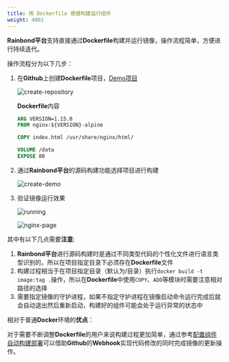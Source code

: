 ```yaml
---
title: 用 Dockerfile 便捷构建运行组件
weight: 4001
---
```



**Rainbond平台**支持直接通过**Dockerfile**构建并运行镜像，操作流程简单，方便进行持续迭代。

操作流程分为以下几步：

1. 在**Github**上创建**Dockerfile**项目，[Demo项目](https://github.com/goodrain/dockerfile-demo)

   ![create-repository](https://static.goodrain.com/docs/practice/Dockerfile/create-repository.jpg)

   **Dockerfile**内容

   ```dockerfile
   ARG VERSION=1.15.0
   FROM nginx:${VERSION}-alpine
   
   COPY index.html /usr/share/nginx/html/
   
   VOLUME /data
   EXPOSE 80
   ```

2. 通过**Rainbond平台**的源码构建功能选择项目进行构建

   ![create-demo](https://static.goodrain.com/docs/practice/Dockerfile/create-demo.jpg)

3. 验证镜像运行效果

   ![running](https://static.goodrain.com/docs/practice/Dockerfile/running.jpg)

   ![nginx-page](https://static.goodrain.com/docs/practice/Dockerfile/nginx-page.jpg)

其中有以下几点需要**注意**:

1. **Rainbond平台**进行源码构建时是通过不同类型代码的个性化文件进行语言类型识别的，所以在项目指定目录下必须存在**Dockerfile**文件
2. 构建过程相当于在项目指定目录（默认为/目录）执行`docker build -t image:tag .`操作，所以在**Dockerfile**中使用`COPY`、`ADD`等模块时需要注意相对路径的选择
3. 需要指定镜像的守护进程，如果不指定守护进程在镜像启动命令运行完成后就会自动退出然后重新启动，构建好的组件可能会处于运行异常的状态中

相对于普通**Docker**环境的**优点**：

对于需要不断调整**Dockerfile**的用户来说构建过程更加简单，通过参考[配置组件自动构建部署](../../user-manual/component-dev/auto_build/)可以借助**Github**的**Webhook**实现代码修改的同时完成镜像的更新操作。